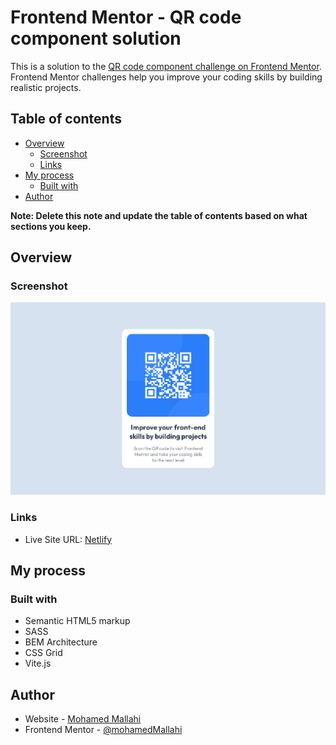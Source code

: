 # Frontend Mentor - QR code component solution

This is a solution to the [QR code component challenge on Frontend Mentor](https://www.frontendmentor.io/challenges/qr-code-component-iux_sIO_H). Frontend Mentor challenges help you improve your coding skills by building realistic projects.

## Table of contents

- [Overview](#overview)
  - [Screenshot](#screenshot)
  - [Links](#links)
- [My process](#my-process)
  - [Built with](#built-with)
- [Author](#author)

**Note: Delete this note and update the table of contents based on what sections you keep.**

## Overview

### Screenshot

![](./screenshot.jpg)

### Links

- Live Site URL: [Netlify](https://coruscating-otter-4d87d8.netlify.app/)

## My process

### Built with

- Semantic HTML5 markup
- SASS
- BEM Architecture
- CSS Grid
- Vite.js

## Author

- Website - [Mohamed Mallahi](https://www.mohaxmall.tk)
- Frontend Mentor - [@mohamedMallahi](https://www.frontendmentor.io/profile/mohamedMallahi)
